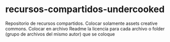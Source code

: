 # recursos-compartidos-undercooked
Repositorio de recursos compartidos.  Colocar solamente assets creative commons. Colocar en archivo Readme la licencia para cada archivo o folder (grupo de archivos del mismo autor) que se coloque
